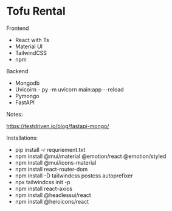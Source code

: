 # Tofu Rental

Frontend

- React with Ts
- Material UI
- TailwindCSS
- npm

Backend

- Mongodb
- Uvicoirn - py -m uvicorn main:app --reload
- Pymongo
- FastAPI

Notes:

https://testdriven.io/blog/fastapi-mongo/

Installations:

- pip install -r requriement.txt
- npm install @mui/material @emotion/react @emotion/styled
- npm install @mui/icons-material
- npm install react-router-dom
- npm install -D tailwindcss postcss autoprefixer
- npx tailwindcss init -p
- npm install react-axios
- npm install @headlessui/react
- npm install @heroicons/react
